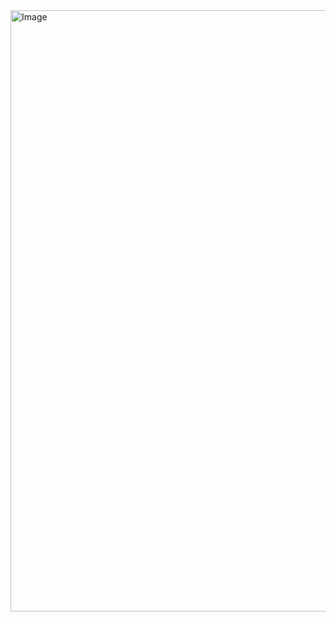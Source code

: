 <img width="1912" height="962" alt="Image" src="https://github.com/user-attachments/assets/4af530ec-2fb5-4549-81f3-40e6cd2a12f4" />
